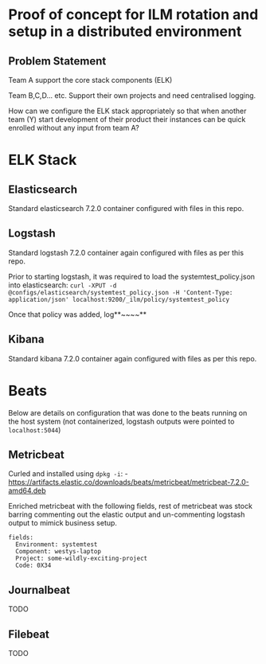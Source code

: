 # Proof of concept for ILM rotation and setup in a distributed environment

## Problem Statement
Team A support the core stack components (ELK)

Team B,C,D... etc. Support their own projects and need centralised logging.

How can we configure the ELK stack appropriately so that when another team (Y) start
development of their product their instances can be quick enrolled without any input
from team A? 

# ELK Stack

## Elasticsearch
Standard elasticsearch 7.2.0 container configured with files in this repo. 

## Logstash
Standard logstash 7.2.0 container again configured with files as per this repo. 

Prior to starting logstash, it was required to load the systemtest_policy.json into elasticsearch:
`curl -XPUT -d @configs/elasticsearch/systemtest_policy.json -H 'Content-Type: application/json' localhost:9200/_ilm/policy/systemtest_policy` 

Once that policy was added, log**~~~~**
## Kibana
Standard kibana 7.2.0 container again configured with files as per this repo. 


# Beats
Below are details on configuration that was done to the beats running on 
the host system (not containerized, logstash outputs were pointed to `localhost:5044`)

## Metricbeat
Curled and installed using `dpkg -i`: -
https://artifacts.elastic.co/downloads/beats/metricbeat/metricbeat-7.2.0-amd64.deb

Enriched metricbeat with the following fields, rest of metricbeat was stock barring
commenting out the elastic output and un-commenting logstash output to mimick business
setup.
```
fields:
  Environment: systemtest
  Component: westys-laptop
  Project: some-wildly-exciting-project
  Code: 0X34

```

## Journalbeat 

TODO

## Filebeat 

TODO